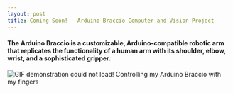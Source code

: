```yaml
---
layout: post
title: Coming Soon! - Arduino Braccio Computer and Vision Project
---
```

#### The Arduino Braccio is a customizable, Arduino-compatible robotic arm that replicates the functionality of a human arm with its shoulder, elbow, wrist, and a sophisticated gripper. 
![GIF demonstration could not load!](https://s11.gifyu.com/images/Screen-Recording-2023-05-25-at-01.10.12-PM.gif)
Controlling my Arduino Braccio with my fingers
